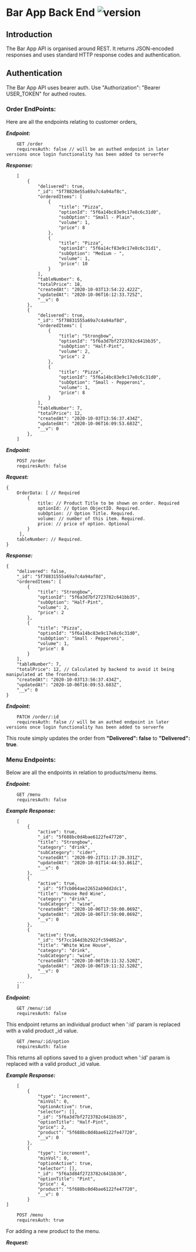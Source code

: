 # Bar App Back End ![version](https://img.shields.io/badge/version-0.6.1-yellow.svg)

## Introduction

The Bar App API is organised around REST. It returns JSON-encoded responses and uses standard HTTP response codes and authentication.

## Authentication

The Bar App API uses bearer auth. Use "Authorization": "Bearer USER_TOKEN" for authed routes.

### Order EndPoints:

Here are all the endpoints relating to customer orders,

**_Endpoint:_**

```
    GET /order
    requiresAuth: false // will be an authed endpoint in later versions once login functionality has been added to serverfe
```

**_Response:_**

```
    [
        {
            "delivered": true,
            "_id": "5f78828e55a69a7c4a94af8c",
            "orderedItems": [
                {
                    "title": "Pizza",
                    "optionId": "5f6a14bc83e9c17e8c6c31d0",
                    "subOption": "Small - Plain",
                    "volume": 1,
                    "price": 8
                },
                {
                    "title": "Pizza",
                    "optionId": "5f6a14cf83e9c17e8c6c31d1",
                    "subOption": "Medium - ",
                    "volume": 1,
                    "price": 10
                }
            ],
            "tableNumber": 6,
            "totalPrice": 18,
            "createdAt": "2020-10-03T13:54:22.422Z",
            "updatedAt": "2020-10-06T16:12:33.725Z",
            "__v": 0
        },
        {
            "delivered": true,
            "_id": "5f78831555a69a7c4a94af8d",
            "orderedItems": [
                {
                    "title": "Strongbow",
                    "optionId": "5f6a3d7bf2723782c641bb35",
                    "subOption": "Half-Pint",
                    "volume": 2,
                    "price": 2
                },
                {
                    "title": "Pizza",
                    "optionId": "5f6a14bc83e9c17e8c6c31d0",
                    "subOption": "Small - Pepperoni",
                    "volume": 1,
                    "price": 8
                }
            ],
            "tableNumber": 7,
            "totalPrice": 12,
            "createdAt": "2020-10-03T13:56:37.434Z",
            "updatedAt": "2020-10-06T16:09:53.683Z",
            "__v": 0
        },
    ]
```

**_Endpoint:_**

```
    POST /order
    requiresAuth: false
```

**_Request:_**

```
{
    OrderData: [ // Required
        {
            title: // Product Title to be shown on order. Required
            optionId: // Option ObjectID. Required.
            subOption: // Option Title. Required.
            volume: // number of this item. Required.
            price: // price of option. Optional
        }
     ],
    tableNumber: // Required.
}
```

**_Response:_**

```
{
    "delivered": false,
    "_id": "5f78831555a69a7c4a94af8d",
    "orderedItems": [
        {
            "title": "Strongbow",
            "optionId": "5f6a3d7bf2723782c641bb35",
            "subOption": "Half-Pint",
            "volume": 2,
            "price": 2
        },
        {
            "title": "Pizza",
            "optionId": "5f6a14bc83e9c17e8c6c31d0",
            "subOption": "Small - Pepperoni",
            "volume": 1,
            "price": 8
        }
    ],
    "tableNumber": 7,
    "totalPrice": 12, // Calculated by backend to avoid it being manipulated at the frontend.
    "createdAt": "2020-10-03T13:56:37.434Z",
    "updatedAt": "2020-10-06T16:09:53.683Z",
    "__v": 0
}
```

**_Endpoint:_**

```
    PATCH /order/:id
    requiresAuth: false // will be an authed endpoint in later versions once login functionality has been added to serverfe
```

This route simply updates the order from **"Delivered": false** to **"Delivered": true**.

### Menu Endpoints:

Below are all the endpoints in relation to products/menu items.

**_Endpoint:_**

```
    GET /menu
    requiresAuth: false
```

**_Example Response:_**

```
    [
        {
            "active": true,
            "_id": "5f688bc0d4bae6122fe47720",
            "title": "Strongbow",
            "category": "drink",
            "subCategory": "cider",
            "createdAt": "2020-09-21T11:17:20.331Z",
            "updatedAt": "2020-10-01T14:44:53.861Z",
            "__v": 0
        },
        {
            "active": true,
            "_id": "5f7cb064ae22652ab9dd2dc1",
            "title": "House Red Wine",
            "category": "drink",
            "subCategory": "wine",
            "createdAt": "2020-10-06T17:59:00.069Z",
            "updatedAt": "2020-10-06T17:59:00.069Z",
            "__v": 0
        },
        {
            "active": true,
            "_id": "5f7cc164d3b2922fc594052a",
            "title": "White Wine House",
            "category": "drink",
            "subCategory": "wine",
            "createdAt": "2020-10-06T19:11:32.520Z",
            "updatedAt": "2020-10-06T19:11:32.520Z",
            "__v": 0
        },
    ...
    ]
```

**_Endpoint:_**

```
    GET /menu/:id
    requiresAuth: false
```

This endpoint returns an individual product when ':id' param is replaced with a valid product \_id value.

```
    GET /menu/:id/option
    requiresAuth: false
```

This returns all options saved to a given product when ':id' param is replaced with a valid product \_id value.

**_Example Response:_**

```
    [
        {
            "type": "increment",
            "minVol": 0,
            "optionActive": true,
            "selector": [],
            "_id": "5f6a3d7bf2723782c641bb35",
            "optionTitle": "Half-Pint",
            "price": 2,
            "product": "5f688bc0d4bae6122fe47720",
            "__v": 0
        },
        {
            "type": "increment",
            "minVol": 0,
            "optionActive": true,
            "selector": [],
            "_id": "5f6a3d84f2723782c641bb36",
            "optionTitle": "Pint",
            "price": 4,
            "product": "5f688bc0d4bae6122fe47720",
            "__v": 0
        }
]
```

```
    POST /menu
    requiresAuth: true
```

For adding a new product to the menu.

**_Request:_**
